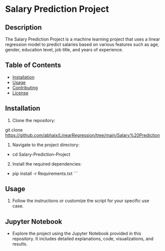 # Salary Prediction Project

## Description

The Salary Prediction Project is a machine learning project that uses a linear regression model to predict salaries based on various features such as age, gender, education level, job title, and years of experience.

## Table of Contents

- [Installation](#installation)
- [Usage](#usage)
- [Contributing](#contributing)
- [License](#license)

## Installation

1. Clone the repository:


git clone https://github.com/abhaix/LinearRegression/tree/main/Salary%20Prediction

1. Navigate to the project directory:
- cd Salary-Prediction-Project

2. Install the required dependencies:
- pip install -r Requirements.txt ```

## Usage

1. Follow the instructions or customize the script for your specific use case.
## Jupyter Notebook
- Explore the project using the Jupyter Notebook provided in this repository. It includes detailed explanations, code, visualizations, and results.

